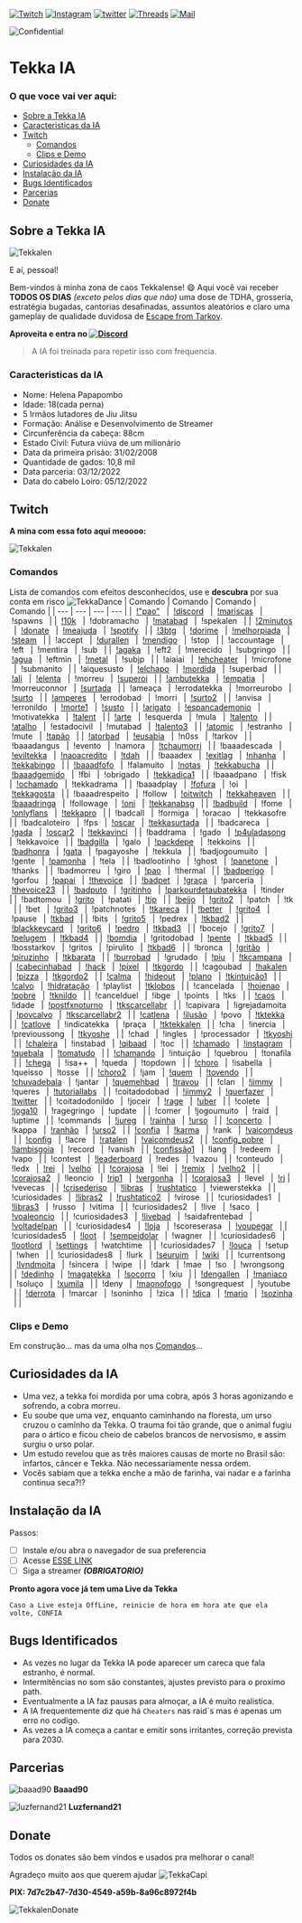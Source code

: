 <!-- PROJECT SHIELDS -->
[![Twitch][twitch-shield]][twitch-url]
[![Instagram][instagram-shield]][instagram-url]
[![twitter][twitter-shield]][twitter-url]
[![Threads][threads-shield]][threads-url]
[![Mail][mail-shield]][mail-url]

<!-- PROJETO CONFIDENTIAL -->
![Confidential][tekkalen-Confidential]

# Tekka IA

<!-- Index -->
### O que voce vai ver aqui:
* [Sobre a Tekka IA](#sobre-a-tekka-ia)
* [Caracteristicas da IA](#caracteristicas-da-ia)
* [Twitch](#twitch)
  * [Comandos](#comandos)
  * [Clips e Demo](#clips-e-demo)
* [Curiosidades da IA](#curiosidades-da-ia)
* [Instalação da IA](#instalação-da-ia)
* [Bugs Identificados](#bugs-identificados)
* [Parcerias](#parcerias)
* [Donate](#donate)

<!-- ABOUT -->
## Sobre a Tekka IA

![Tekkalen][tekkalen-screenshot]

E aí, pessoal!

Bem-vindos à minha zona de caos Tekkalense! :smile:
Aqui você vai receber **TODOS OS DIAS** *(exceto pelos dias que não)* uma dose de TDHA, grosseria, estratégia bugadas, cantorias desafinadas, assuntos aleatórios e claro uma gameplay de qualidade duvidosa de [Escape from Tarkov](https://www.escapefromtarkov.com/).

**Aproveita e entra no [![Discord][discord-shield]][discord-url]**
> A IA foi treinada para repetir isso com frequencia.

<!-- CARACTERISTICAS -->
### Caracteristicas da IA

* Nome: Helena Papapombo
* Idade: 18(cada perna) 
* 5 Irmãos lutadores de Jiu Jitsu
* Formação: Análise e Desenvolvimento de Streamer 
* Circunferência da cabeça: 88cm 
* Estado Civil: Futura viúva de um milionário 
* Data da primeira prisão: 31/02/2008 
* Quantidade de gados: 10,8 mil
* Data parceria: 03/12/2022 
* Data do cabelo Loiro: 05/12/2022

<!-- TWITCH -->
## Twitch 

**A mina com essa foto aqui meoooo:** 

![Tekkalen](https://static-cdn.jtvnw.net/jtv_user_pictures/e8869e44-9010-46c1-b828-21d702b0cc37-profile_image-70x70.png)

### Comandos


Lista de comandos com efeitos desconhecidos, use e **descubra** por sua conta em risco ![TekkaDance](https://static-cdn.jtvnw.net/emoticons/v2/emotesv2_11b0e9b1477a4f64a10cdc5ef689270f/default/light/1.0)
| Comando | Comando | Comando | Comando |
| --- | --- | --- | --- |
|	  [!"pao"](https://clips.twitch.tv/FaithfulGrotesqueTaroHoneyBadger-XVHHNhH9oSHUAHbe)  	|	  [!discord](https://discord.gg/jpkDCZbAAk)  	|	  [!mariscas](https://clips.twitch.tv/CarelessBetterWaspBudBlast-8Y1yczmIGCUdW8Be)   	|	  !spawns  	|
|	  [!10k](https://clips.twitch.tv/PreciousAuspiciousWolfYee-TjPgOcVeY4luVfuB)   	|	  !dobramacho  	|	  [!matabad](https://clips.twitch.tv/BoldAgitatedCattleCoolStoryBro-blzqUrynaqCNAnEX)  	|	  !spekalen  	|
|	  [!2minutos](https://i.ibb.co/X7gNN3G/22b37c9a-732e-4bf5-abe0-adb911d61ee5.jpg)   	|	  [!donate](https://clips.twitch.tv/ExcitedInnocentUdonDoggo-BjQx7GR__sIfOq0n)   	|	  [!meajuda](https://clips.twitch.tv/SpotlessSleepyCrabs4Head-qZ3wKDq-Hul30uJU)  	|	  [!spotify](https://open.spotify.com/user/12148388010?si=156ece9ff4ff4b9c)  	|
|	  [!3btg](https://clips.twitch.tv/TentativeLittleKumquatPicoMause-QYBihgEwigS_ogCQ)  	|	  [!dorime](https://clips.twitch.tv/TrappedUnsightlyCattleDAESuppy-XrRrSYUmg-yA3EOm)   	|	  [!melhorpiada](https://clips.twitch.tv/MushyCrispyShieldUWot-Q2gNvQXUrtVu0ccA)   	|	  [!steam](https://steamcommunity.com/profiles/76561198051634170/)   	|
|	  !accept  	|	  [!durallen](https://clips.twitch.tv/SpoopyInquisitiveLocustPeanutButterJellyTime-bP1gKPnb-Be72Zl6)   	|	  [!mendigo](https://clips.twitch.tv/FamousSpikyBottleChocolateRain-sLRiYIZyuaLvTG33)  	|	  !stop  	|
|	  !accountage  	|	  !eft   	|	  !mentira   	|	  !sub   	|
|	  [!agaka](https://clips.twitch.tv/BetterDistinctSpindle4Head-f3HDfOEXaptdRlc-)  	|	  !eft2  	|	  !merecido  	|	  !subgringo   	|
|	  [!agua](https://clips.twitch.tv/BloodyBetterSquirrelPunchTrees-B12B4RXZX05byj8M)   	|	  !eftmin  	|	  [!metal](https://clips.twitch.tv/TenuousRacyDelicataHeyGuys-7bOlv3wHafp8Kiz3)  	|	  !subjp   	|
|	  !aiaiai  	|	  [!ehcheater](https://clips.twitch.tv/BrightFaithfulSalsifyEagleEye-88-C-LSAqHmyQtMV)   	|	  !microfone   	|	  !submanito   	|
|	  !aiquesusto  	|	  [!elchapo](https://clips.twitch.tv/SavoryEnthusiasticAuberginePJSalt-wfoU6DWtZILA85ck)   	|	  [!mordida](https://clips.twitch.tv/OpenRichSharkPJSalt-EihpT_I5A-VlB7Ll)   	|	  !superbad  	|
|	  [!ali](https://clips.twitch.tv/AbstruseSpicyTireYouDontSay-U_XHmlCVgxmVsQ-2)   	|	  [!elenta](https://www.twitch.tv/tekkalen/clip/IntelligentBlueDuckCharlietheUnicorn-1YU5VeK6WQHUAcnI)   	|	  !morreu  	|	  [!superoi](https://clips.twitch.tv/BlindingGlutenFreeOxJonCarnage-v0OibHkWa8UUZk5i)  	|
|	  [!ambutekka](https://clips.twitch.tv/RacyObedientShingleCharlieBitMe-1DvN6K6Ra46ylGkw)   	|	  [!empatia](https://youtu.be/R7i53k07OJY)   	|	  !morreuconnor  	|	  [!surtada](https://clips.twitch.tv/GlutenFreeRudeCakeLitFam-ALqZl17AMLuCMKMz)  	|
|	  !ameaça  	|	  !errodatekka   	|	  !morreurobo  	|	  [!surto](https://clips.twitch.tv/GracefulCovertCrabShadyLulu-Vx5FF0qPGeOEgca8)   	|
|	  [!amperes](https://clips.twitch.tv/EasyThirstyOcelotBigBrother-b2rt-dO98EFPDv2a)   	|	  !errodobad   	|	  !morri   	|	  [!surto2](https://clips.twitch.tv/VivaciousFrailOxImGlitch-HKQvTT5cHechvLie)   	|
|	  !anvisa  	|	  !erronildo   	|	  [!morte1](https://clips.twitch.tv/ModernRamshackleVanillaHotPokket-ORHXDLXWtkT42ldy)   	|	  [!susto](https://clips.twitch.tv/KathishBillowingWombatCoolStoryBro-b6ugPNm-A9AuRVIb)  	|
|	  [!arigato](https://clips.twitch.tv/SuccessfulBraveDugongPJSugar-K0C8CX1UX-6Ja4l3)  	|	  [!espancademonio](https://clips.twitch.tv/YummyCautiousCakeOhMyDog-DGZoAPTEPxc12Isv)   	|	  !motivatekka   	|	  [!talent](https://clips.twitch.tv/SnappyMildCougarM4xHeh-q-NZpVIPrSOzLlpw)   	|
|	  [!arte](https://clips.twitch.tv/MagnificentAmusedLobsterHumbleLife-Ea47mG8ptpQucnKD)   	|	  !esquerda  	|	  !mula  	|	  [!talento](https://clips.twitch.tv/KitschyGrossChipmunkJonCarnage-6fGLn30l2msik8rB)  	|
|	  [!atalho](https://clips.twitch.tv/FlaccidYummyCarabeefDAESuppy-UeiTupLmj6d7OJVT)   	|	  !estadocivil   	|	  !mutabad   	|	  [!talento3](https://clips.twitch.tv/SilkySpikyAsteriskArgieB8-_8vznekoNAiRwuvI)  	|
|	  [!atomic](https://www.youtube.com/watch?v=yqHSQhcuNJ4)   	|	  !estranho  	|	  !mute  	|	  [!tapão](https://clips.twitch.tv/FineRelatedHabaneroKevinTurtle-o1q_ukP1VRLlNXi-)  	|
|	  [!atorbad](https://clips.twitch.tv/EnticingAmazonianChoughOhMyDog-Og2a4g7gImbQyirB)  	|	  [!eusabia](https://clips.twitch.tv/HeartlessPatientBillRuleFive-ExTOGawlfj9k-vpi)  	|	  !n0ss  	|	  !tarkov  	|
|	  !baaadangus  	|	  !evento  	|	  !namora  	|	  [!tchaumorri](https://clips.twitch.tv/InquisitiveDeafCakeCeilingCat-QwzBRnWpGv9XZs3W)  	|
|	  !baaadescada   	|	  [!eviltekka](https://clips.twitch.tv/ViscousExcitedBibimbapPlanking-bXGkVA77hm-ATDId)  	|	  [!naoacredito](https://clips.twitch.tv/BadProtectiveGaurKappaWealth-tyl6navtqmWXVKy3)  	|	  [!tdah](https://clips.twitch.tv/DoubtfulGrotesqueAdminDerp-OxJpqnJuxV1HyI75)   	|
|	  !baaadex   	|	  [!exitlag](https://www.exitlag.com/refer/8244665)  	|	  [!nhanha](https://clips.twitch.tv/LazySuaveFishCopyThis-CySukszK4v8NZOHA)  	|	  [!tekkabingo](https://clips.twitch.tv/PrettiestKindLampEleGiggle-u5J3yHgUrfXN9nJs)   	|
|	  [!baaadfofo](https://clips.twitch.tv/BoxyPiercingMelonDancingBanana-_5Ob7CETSD6Trb0m)  	|	  !falamuito   	|	  [!notas](https://clips.twitch.tv/CarefulSmallPeppermintHeyGuys-TbP6yvCmWlCJrDb8)   	|	  [!tekkabucha](https://clips.twitch.tv/NastySneakyFishLitty-0uYAEyMRj_Dxh4s3)   	|
|	  [!baaadgemido](https://clips.twitch.tv/PowerfulIgnorantKleeFailFish-RYH7L14IzuFjAlXr)  	|	  !fbi   	|	  !obrigado  	|	  [!tekkadica1](https://clips.twitch.tv/CoweringGoodSpaghettiCharlieBitMe-9oqJagiZMAsyMzR0)  	|
|	  !baaadpano   	|	  !fisk  	|	  [!ochamado](https://clips.twitch.tv/ElegantMushyPuddingOMGScoots-Wi0-HEm1KgDU5Y6c)   	|	  !tekkadrama  	|
|	  !baaadplay   	|	  [!fofura](https://clips.twitch.tv/EphemeralTenaciousCheesecakeGingerPower-ehQHG-KBgbKdqT82)  	|	  !oi  	|	  [!tekkagosta](https://clips.twitch.tv/ClumsyMuddySrirachaPraiseIt-LAkJ03VZtloio-Jq)  	|
|	  !baaadrespeito   	|	  !follow  	|	  [!oitwitch](https://www.instagram.com/p/CvvcCEEtPjw/)  	|	  [!tekkaheaven](https://clips.twitch.tv/CourteousEnergeticAlmondThunBeast-L58-BeVGTco5Eeqy)   	|
|	  [!baaadringa](https://clips.twitch.tv/NurturingSolidAyeayeNononoCat-ahNgt7MTESe_hV8O)  	|	  !followage   	|	  [!oni](https://clips.twitch.tv/ScrumptiousZanyBasenjiDendiFace-KJG_5Vo1tuUFTXsg)   	|	  [!tekkanabsg](https://clips.twitch.tv/ShinyPoisedButter4Head-TDxXchcC3a99RfVr)   	|
|	  [!badbuild](https://clips.twitch.tv/StrangeBoxySmoothiePipeHype-xzqPyZzoeAMF9W0N)  	|	  !fome  	|	  [!onlyflans](http://www.pudim.com.br/)   	|	  [!tekkapro](https://clips.twitch.tv/CrazyLachrymoseBarracudaJebaited-RgfQla6xrZQwn1ES)   	|
|	  !badcall   	|	  !formiga   	|	  !oracao  	|	  !tekkasofre  	|
|	  !badcaloteiro  	|	  !fps   	|	  [!oscar](https://clips.twitch.tv/AstuteBashfulBarracudaTriHard-dORfLeNkpWmjT2y1)   	|	  [!tekkasurtada](https://clips.twitch.tv/ManlyAnnoyingPeachAMPTropPunch-RgJvefpCZ_YNRybE)   	|
|	  !badcareca   	|	  [!gada](https://clips.twitch.tv/TubularPowerfulShinglePartyTime-IjjJmtbtJQT2b8lL)  	|	  [!oscar2](https://clips.twitch.tv/TransparentArtisticHummingbirdKlappa-Vxryj51JS-k1dGSG)   	|	  [!tekkavinci](https://clips.twitch.tv/SpoopyProtectiveChamoisDatBoi-vA-DX-vSnAnwtxRr)  	|
|	  !baddrama  	|	  !gado  	|	  [!p4uladasong](https://clips.twitch.tv/CrowdedSmokyPlumageChocolateRain-qPpadQNmj-xHYId5)  	|	  !tekkavoice  	|
|	  [!badgilla](https://clips.twitch.tv/ResilientThoughtfulBurritoStrawBeary-9CCq9ZgLZ4NkLodG)   	|	  !galo  	|	  [!packdepe](https://clips.twitch.tv/SteamyCharmingSparrowFUNgineer-U4Q0gQ6AferPMUV7)   	|	  !tekkoins  	|
|	  [!badhonra](https://clips.twitch.tv/OnerousSullenPeachRuleFive-6tgbi8DL4sxk0W_i)   	|	  [!gata](https://on.soundcloud.com/XSHCv)   	|	  !pagayoshe   	|	  !tekkula   	|
|	  !badjogoumuito   	|	  !gente   	|	  [!pamonha](https://www.twitch.tv/tekkalen/clip/CallousCleanAniseThunBeast-0ZJKhldmgYjoWrdt)  	|	  !tela  	|
|	  !badlootinho   	|	  !ghost   	|	  [!panetone]()  	|	  !thanks  	|
|	  !badmorreu   	|	  !giro  	|	  [!pao](https://clips.twitch.tv/FaithfulGrotesqueTaroHoneyBadger-XVHHNhH9oSHUAHbe)  	|	  !thermal   	|
|	  [!badperigo](https://clips.twitch.tv/PluckyHungryElephantPMSTwin-5tqT5JKXVeRXjh6Q)   	|	  !gorfou  	|	  [!papai](https://clips.twitch.tv/SolidSaltyYamLitty-I1683S5onwJb4i_-)  	|	  [!thevoice](https://clips.twitch.tv/SullenRacyMooseOMGScoots-sfY2CllZ5OywqG5R)   	|
|	  [!badpet](https://clips.twitch.tv/SillyTriumphantChowderBudBlast-ye15KKubjHcaYnOe)   	|	  [!graça](https://clips.twitch.tv/SuspiciousShortGazelleSpicyBoy-9eOn5FXGdrX_ocJI)  	|	  !parceria  	|	  [!thevoice23](https://clips.twitch.tv/LongKitschyPorcupineBrokeBack-gzAewt9IleEOriyz)  	|
|	  [!badputo](https://clips.twitch.tv/ImpartialHeadstrongOkapiPMSTwin-hnCKvsiMIi5bFyv0)   	|	  [!gritinho](https://clips.twitch.tv/TawdrySuspiciousReubenResidentSleeper-bj0o4jtPJnB1y_Q_)  	|	  [!parkourdetaubatekka](https://clips.twitch.tv/FragileNurturingCourgetteTebowing-GeUpyL1oyBjqHoBV)   	|	  !tinder  	|
|	  !badtomou  	|	  [!grito](https://clips.twitch.tv/FamousKathishAxeJebaited-AJvCWueHFg1y8PXC)  	|	  !patati  	|	  [!tip](https://streamelements.com/tekkalen/tip)  	|
|	  [!beijo](https://clips.twitch.tv/RoughDarkKumquatDBstyle-wERcc5mjj-ph1SDt)   	|	  [!grito2](https://clips.twitch.tv/SuperCoyAubergineCmonBruh-d29Td7w4gXOi8aR4)  	|	  !patch   	|	  !tk  	|
|	  !bet   	|	  [!grito3](https://clips.twitch.tv/SuperCoyAubergineCmonBruh-d29Td7w4gXOi8aR4)  	|	  !patchnotes  	|	  [!tkareca](https://clips.twitch.tv/TangentialCoySwallowWutFace-EUCbNk_41QzDfy9I)   	|
|	  [!better](https://betterttv.com/users/6049235e4614912a943662d5)  	|	  [!grito4](https://clips.twitch.tv/MildMistyClipsmomRuleFive-X28zpz9krMlkyZtq)  	|	  !pause   	|	  [!tkbad](https://clips.twitch.tv/AbstruseTrappedTigerBlargNaut-T6Na1_LjQbXdUqIT)   	|
|	  !bits  	|	  [!grito5](https://clips.twitch.tv/CrowdedLivelyFalconTBTacoRight-HjYJCoXbFBN9CVnJ)   	|	  !pedrex  	|	  [!tkbad2](https://clips.twitch.tv/WanderingAgitatedDragonflyItsBoshyTime-67mYcBUx8pGVmRHP)   	|
|	  [!blackkeycard](https://clips.twitch.tv/RepleteBelovedQuailYee-m-NrKPEGgrI7ek_X)   	|	  [!grito6](https://clips.twitch.tv/DreamySucculentEaglePermaSmug-lRICScDknfX5QXTy)  	|	  [!pedro](https://youtu.be/4oigFSS0QBU)   	|	  [!tkbad3](https://clips.twitch.tv/SteamyDaintyPrariedogDancingBanana-js5AhvF4SkWxNBjz)   	|
|	  !bocejo  	|	  [!grito7](https://clips.twitch.tv/TallTentativeAlbatrossGOWSkull-8oCYL3z4zQraUwJh)   	|	  [!pelugem](https://clips.twitch.tv/ProtectiveApatheticHyenaTF2John-K9ndQ065Fb1E1yvj)   	|	  [!tkbad4](https://clips.twitch.tv/CrackyMoldyPorpoisePanicBasket-qqGO_fxPBlaIP23a)   	|
|	  [!bomdia](https://clips.twitch.tv/BeautifulZanyGerbilPeoplesChamp-SIHrf1TJLhHuCgLN)  	|	  !gritodobad  	|	  [!pente](https://clips.twitch.tv/MuddyPunchyFiddleheadsPicoMause-oni6BkvsI2JqnMNM)   	|	  [!tkbad5](https://clips.twitch.tv/SullenCharmingPorpoisePhilosoraptor-Yn0a3_BWRuS8ozBt)  	|
|	  !bosstarkov  	|	  !gritos  	|	  !pirulito  	|	  [!tkbad6](https://clips.twitch.tv/ColdbloodedAmusedCougarRlyTho-twLwdCcl-xq3mboj)  	|
|	  !bronca  	|	  [!gritão](https://clips.twitch.tv/HelplessOnerousSandpiperHumbleLife-YHsmm8G9_L37MhVF)   	|	  [!piruzinho](https://clips.twitch.tv/KitschyBenevolentTriangleBCWarrior-CUT4Ju9_mAVllgKX)  	|	  [!tkbarata](https://clips.twitch.tv/PrettyWonderfulTireMau5-Bj4VzeDxs-YFHWtj)  	|
|	  [!burrobad](https://clips.twitch.tv/EncouragingLitigiousEelStrawBeary-wSfgNUIPNrNf1msJ)  	|	  !grudado   	|	  [!piu](https://clips.twitch.tv/BetterBraveSparrowUncleNox-CNVhPLjIrjht49X3)  	|	  [!tkcampana](https://clips.twitch.tv/HorribleDifficultCheddarKlappa-QMEptSqPAI21rMif)  	|
|	  [!cabecinhabad](https://clips.twitch.tv/LongBlitheVultureKeyboardCat-vwibxFPBs7O1Bwsn)   	|	  [!hack](https://clips.twitch.tv/LivelyAdorableAlligatorVoteNay-gGnzRynyPpkYcR99)   	|	  [!pixel](https://clips.twitch.tv/EnthusiasticFantasticNoodleCeilingCat-VyO118TLM9YHaYuq)   	|	  [!tkgordo](https://www.twitch.tv/tekkalen/clip/AmericanPoliteLouseStoneLightning-EPcIxmciiRMiAx9L)   	|
|	  !cagoubad  	|	  [!hakalen](https://clips.twitch.tv/DifficultArtisticSandpiperMcaT-WcnlTtOqzdNGJ-ac)  	|	  [!pizza](https://clips.twitch.tv/EndearingAverageCamelFailFish-rzRb-g3WiWZcphyk)   	|	  [!tkgordo2](https://clips.twitch.tv/BoldRoundCucumberEagleEye-C7fRnTCFDnMehqZr)  	|
|	  [!calma](https://clips.twitch.tv/CooperativeVictoriousFriseeDansGame-I2lEAw9x5E6mgENc)   	|	  [!hideout](https://tarkov.guru/hideout-profit/)  	|	  [!plano](https://clips.twitch.tv/LachrymoseProtectiveNightingaleShazBotstix-ckzKtfpjs2d6vw99)  	|	  [!tkintuição1](https://clips.twitch.tv/OriginalAgileGrouseDansGame-2RzR1xNR9Ic7vi79)   	|
|	  [!calvo](https://clips.twitch.tv/HorribleAuspiciousMeerkatTriHard-AmxvwrwyB0Ft9TTT)  	|	  [!hidratação](https://clips.twitch.tv/AlluringViscousCiderCoolStoryBro--ecXRZYJoJONYoy6)   	|	  !playlist  	|	  [!tklobos](https://clips.twitch.tv/LivelyAgileWallabyDancingBanana-o4_mHKJfLSvqNdit)   	|
|	  !cancelada   	|	  [!hojenao](https://clips.twitch.tv/PricklyNastyPastaRaccAttack-guoqgQJS0xtNZMii)   	|	  [!pobre](https://cdn.discordapp.com/attachments/1103129053222928485/1150483608163856474/image.png)   	|	  [!tknildo](https://clips.twitch.tv/SpoopyCredulousKittenLeeroyJenkins-mPr8mOoW5hAfhKdZ)  	|
|	  !cancelduel  	|	  !ibge  	|	  !points  	|	  !tks   	|
|	  [!caos](https://media.discordapp.net/attachments/1103129053222928485/1127418388671647894/tekka_destino.png)  	|	  !idade   	|	  [!postfxnoturno](https://clips.twitch.tv/DifferentRockyCrocodileGivePLZ-yRWUjDnAQh49630C)  	|	  [!tkscarcellabr](https://clips.twitch.tv/ProtectiveDignifiedMallardSSSsss-RXD7jydxTn_xwf8C)  	|
|	  !capivara  	|	  !igrejadamoita   	|	  [!povcalvo](https://clips.twitch.tv/RealAltruisticTroutPlanking-_a-sU_cyk4sGe-0m)  	|	  [!tkscarcellabr2](https://clips.twitch.tv/AuspiciousOpenCobblerMau5-gZrXASFCziBPQ32Y)  	|
|	  [!catlena](https://clips.twitch.tv/ThirstyExpensiveBadgerYouDontSay-eYqMgMs_ybfJvcLC)  	|	  [!ilusão](https://clips.twitch.tv/TrappedGenerousCaterpillarVoteNay-mghgqS-UNGzn7qmh)  	|	  !povo  	|	  [!tktekka](https://clips.twitch.tv/EnjoyableEmpathicGooseRalpherZ-h_RcmeigsgSItlMg)  	|
|	  [!catlove](https://clips.twitch.tv/BlindingRelievedMeatloafDansGame-v0muO8LS339jgH5X)  	|	  !indicatekka   	|	  !praça   	|	  [!tktekkalen](https://clips.twitch.tv/FunnyBlindingWalrusAMPTropPunch-0tlg0EuWD4rmH6lU)  	|
|	  !cha   	|	  !inercia   	|	  !previoussong  	|	  [!tkyoshe](https://clips.twitch.tv/HotRockyPuffinTheThing-5rVucbj9jwgSeRem)  	|
|	  !chad  	|	  !ingles  	|	  !processador   	|	  [!tkyoshi](https://clips.twitch.tv/FilthyCrowdedDelicataOptimizePrime-728UX9zguDEgjUuI)  	|
|	  [!chaleira](https://clips.twitch.tv/TangentialCalmWebOMGScoots-qd_YFO0meqfgKL2p)   	|	  !instabad  	|	  [!qibaad](https://clips.twitch.tv/CloudyConcernedOryxPanicVis-M4H9C1tGBPY1gAbX)  	|	  !toc   	|
|	  [!chamado](https://www.youtube.com/watch?v=S4bydlrIt74)  	|	  [!instagram](https://www.instagram.com/lenapalombo/)   	|	  [!quebala]()   	|	  [!tomatudo](https://www.twitch.tv/tekkalen/clip/ComfortableWanderingLocustRuleFive-RDvmUXRW03ep5tgp)   	|
|	  [!chamando](https://clips.twitch.tv/SmoggyIronicAsparagusPanicVis-YEciJrZi6-FTEF0_)  	|	  !intuição  	|	  !quebrou   	|	  !tonafila  	|
|	  [!chega](https://clips.twitch.tv/ObliviousTangibleAlmondSquadGoals-aSSxrAyKoR6vzLVk)   	|	  !isa++   	|	  !queda   	|	  !topdown   	|
|	  [!choro](https://clips.twitch.tv/AmorphousDoubtfulDaikonKappaClaus-10NcTG7AwwhMKz8N)   	|	  !isabella  	|	  !queisso   	|	  !tosse   	|
|	  [!choro2](https://clips.twitch.tv/ProudSaltyAlmondPeoplesChamp-9tCheJtlTAz3JUYM)   	|	  !jam   	|	  [!quem](https://clips.twitch.tv/InspiringPoorGalagoDoubleRainbow-G_yJeF3GWsFSBlrB)   	|	  [!tovendo](https://clips.twitch.tv/DaintyGiantPepperKappaPride-5wrVUvmHFOat81uH)   	|
|	  [!chuvadebala](https://clips.twitch.tv/ClearObesePassionfruitDatBoi-hZjN3qX_kkEfRXly)  	|	  !jantar  	|	  [!quemehbad](https://tenor.com/view/mr-clean-dancing-cleaning-mopping-sway-gif-9643872)  	|	  [!travou](https://clips.twitch.tv/AlluringEvilHamsterKappaWealth-nWc-9JYYIdjvYlU0)   	|
|	  !clan  	|	  [!jimmy](https://clips.twitch.tv/VibrantAmazonianArmadilloFUNgineer-4_q6J5anwyrwJxPU)  	|	  !queres  	|	  [!tutoriallabs](https://clips.twitch.tv/SmoggyEvilWrenchFunRun-jtdRYiomdPr7t6uv)   	|
|	  !coitadodobad  	|	  [!jimmy2](https://clips.twitch.tv/DiligentStrangeRuffBCWarrior-BubswBSdSSJ74024)   	|	  [!querfazer](https://clips.twitch.tv/VibrantTriumphantOkapiUWot-4uKzdczOA1yeHvDy)  	|	  [!twitter](https://twitter.com/tekkalen)   	|
|	  !coitadodonildo  	|	  !joceir  	|	  [!rage](https://clips.twitch.tv/CrackyEphemeralEmuBlargNaut-2FhkuvSKOv4UqdWp)  	|	  [!uber](https://clips.twitch.tv/SmellyAggressivePeppermintStoneLightning-JfHKSWalNAYxDvUD)   	|
|	  !colete  	|	  [!joga10](https://clips.twitch.tv/BlueMoistSproutDatSheffy-fdSD4pCf23KLDHxf)   	|	  !ragegringo  	|	  !update  	|
|	  !comer   	|	  !jogoumuito  	|	  !raid  	|	  !uptime  	|
|	  !commands  	|	  [!jureg](https://escapefromtarkov.fandom.com/wiki/Network_Provider_-_Part_1)   	|	  [!rainha](https://clips.twitch.tv/ObeseJollySmoothieBloodTrail-4isR6PcYsVfKT53q)   	|	  [!urso](ttps://clips.twitch.tv/FaithfulSucculentMetalM4xHeh-nCNyzKHKE5SLkhQR)  	|
|	  [!concerto](https://clips.twitch.tv/AssiduousTriangularDogeFutureMan-epjxnMv6GTcTIonr)   	|	  !kappa   	|	  [!ranhão](https://clips.twitch.tv/InquisitiveTubularSushiLitty-l3nDTj-Oun-rHwjv)   	|	  [!urso2](https://clips.twitch.tv/SteamyArbitraryPistachioDxAbomb-u6q4L8tHG3Mn83_O)   	|
|	  [!confia](https://clips.twitch.tv/CovertKindApeNotLikeThis-H1tq4zTFOVvQZtWL)   	|	  [!karma](https://clips.twitch.tv/ExcitedAgreeableFalconKappaClaus-bmAIrYWceOQdpbnK)  	|	  !rank  	|	  [!vaicomdeus](https://clips.twitch.tv/LittleFrigidCattleGOWSkull-uOUQuvnrZi5_OU04)   	|
|	  [!config](https://clips.twitch.tv/ShyPlayfulSandstormDAESuppy-EfAawlZvgwAfcPGD)  	|	  !lacre   	|	  [!ratalen](https://clips.twitch.tv/PrettiestEphemeralAlligatorMcaT-xymR6Ab7iFn0LlSO)   	|	  [!vaicomdeus2](https://clips.twitch.tv/EnthusiasticEnjoyableSangPhilosoraptor-ZlmbD4PE_kBguoe1)  	|
|	  [!config_pobre](https://clips.twitch.tv/RacyMotionlessNewtBloodTrail-her6uy1k1k3QAllL)   	|	  [!lambisgoia](https://clips.twitch.tv/RoundSassyCurlewLitty-FP6fPRwLdR1LcQjw)  	|	  !record  	|	  !vanish  	|
|	  [!confissão1](https://clips.twitch.tv/CheerfulCourteousLorisArgieB8-hzjpXyYWGl0FhG-f)  	|	  !lang  	|	  !redeem  	|	  !vapo  	|
|	  !contest   	|	  [!leaderboard](https://streamelements.com/tekkalen/leaderboard)  	|	  !redes   	|	  !vazou   	|
|	  !conteudo  	|	  !ledx  	|	  [!rei](https://www.twitch.tv/tekkalen/clip/AffluentFancyWolverineKevinTurtle-LfAUJMLNMEssoUc4)   	|	  [!velho](https://clips.twitch.tv/CheerfulCautiousFalconDatSheffy-3yE2e9Qtn_f0Dh8X)   	|
|	  [!corajosa](https://clips.twitch.tv/LachrymoseSparklyYakinikuVoHiYo-K1lreKt83ZMNekLV)  	|	  !lei   	|	  [!remix](https://on.soundcloud.com/VoXMS)  	|	  [!velho2](https://clips.twitch.tv/WealthySavoryTapirAMPTropPunch-nQDyNstGmtwE1e0N)   	|
|	  [!corajosa2](https://clips.twitch.tv/SuccessfulSpunkyDotterelDansGame-c-onNmKLbTAjaRq5)  	|	  !leoncio   	|	  [!rip1](https://clips.twitch.tv/AgreeableBusyWitchNerfBlueBlaster-wAvvY-yYc0QPK1ru)  	|	  [!vergonha](https://clips.twitch.tv/SaltyTriangularPeachFloof-bIDAZi4vUMFCHGPq)  	|
|	  [!corajosa3](https://clips.twitch.tv/ObedientStrongSangTheThing-bO_eXN2Q1G8DibPy)  	|	  !level   	|	  [!rj](https://clips.twitch.tv/EnticingMistyHyenaOpieOP-YZzAD79u6bpi7bGK) 	|	  !vevecas   	|
|	  [!crisederiso](https://clips.twitch.tv/TacitWildPartridgeResidentSleeper-IlmnT27VlOmEUuhO)   	|	  [!libras](https://clips.twitch.tv/TawdryJollyGullMoreCowbell-Of2-HHc2i0Ir4xXY)   	|	  [!rushtatico](https://clips.twitch.tv/PunchyImpartialWalletPogChamp-Pqw_lL3C9ldbGpvg)  	|	  !viewerstekka  	|
|	  !curiosidades  	|	  [!libras2](https://clips.twitch.tv/FineEnthusiasticWatermelonTinyFace-MCiFjQ08vVwCN2we)  	|	  [!rushtatico2](https://www.twitch.tv/tekkalen/clip/PolishedStrongClamEleGiggle-bgXCi3ziDRuNPuLs)   	|	  !virose  	|
|	  !curiosidades1   	|	  [!libras3](https://clips.twitch.tv/PunchyDeliciousBorkMingLee-9AM02m1XmHtDJMmj)  	|	  !russo   	|	  !vitima  	|
|	  !curiosidades2   	|	  !live  	|	  !saco  	|	  [!voaleoncio](https://clips.twitch.tv/GorgeousObeseGullStinkyCheese-WJXRs0OfttxQvAHd)  	|
|	  !curiosidades3   	|	  [!livebad](https://www.twitch.tv/baaad90)  	|	  !saidafrentebad  	|	  [!voltadelpan](https://clips.twitch.tv/IntelligentAbnegateKuduThisIsSparta-ZQ_EhMpaQGh_o6xY)   	|
|	  !curiosidades4   	|	  [!loja](https://streamelements.com/tekkalen/store)   	|	  !scoreserasa   	|	  [!voupegar](https://clips.twitch.tv/RichHonorableHareSmoocherZ-q0G-g6nypo5xW0Ua)   	|
|	  !curiosidades5   	|	  [!loot](https://clips.twitch.tv/LovelyMushyTofuSwiftRage-BA4cQf2rQmBIITpT)   	|	  [!sempeidolar](https://clips.twitch.tv/SavageAffluentLionHeyGirl-1lGxkPVAvV_BFDcV)   	|	  !wagner  	|
|	  !curiosidades6   	|	  [!lootlord](https://clips.twitch.tv/ShinyPoisedButter4Head-TDxXchcC3a99RfVr)   	|	  [!settings](https://clips.twitch.tv/OutstandingDeterminedFlyPoooound-JmclVqpb2plQRU2R)   	|	  !watchtime   	|
|	  !curiosidades7   	|	  [!louca](https://clips.twitch.tv/SmokyCuteFloofMcaT-_x1w1roErqDxTAIL)  	|	  !setup   	|	  !when  	|
|	  !curiosidades8   	|	  !lurk  	|	  [!seuruim](https://clips.twitch.tv/ClumsyOilyHorseKippa-acXShj63cbX93Ygz)  	|	  [!wiki](https://escapefromtarkov.fandom.com/wiki/Map_of_Tarkov)  	|
|	  !currentsong   	|	  [!lvndmoita](https://clips.twitch.tv/RespectfulGorgeousOwlKappaWealth-zCTwUt9ZgliccCDR)  	|	  !sincera   	|	  !wipe  	|
|	  !dark  	|	  !mae   	|	  !so  	|	  !wrongsong   	|
|	  [!dedinho](https://clips.twitch.tv/CrowdedMistyBatPermaSmug-bmZ-E_An-C_82dC0)  	|	  [!magatekka](https://clips.twitch.tv/PrettyFineLionCoolStoryBro-GcwW5ctcETMnNcsc)  	|	  [!socorro](https://clips.twitch.tv/AttractiveMagnificentAnacondaTwitchRaid--0HHDnL6kY1zYoOi)   	|	  !xiu   	|
|	  [!dengallen](https://clips.twitch.tv/WealthyFragileMonitorWow-9gHTanD6tuNqYc73)  	|	  [!maniaco](https://clips.twitch.tv/ColdFairMoonKappaWealth-KQq4BLjFnV5FUiDk)   	|	  !soluço  	|	  [!xumila](https://clips.twitch.tv/AgreeableDelightfulBunnyHassaanChop-8xPGWUbukLW5hQA7)  	|
|	  !deny  	|	  [!maonofogo](https://clips.twitch.tv/BadFaithfulNarwhalTBTacoLeft-n1-sVgSSrySUDFtW)  	|	  !songrequest   	|	  !youtube   	|
|	  [!derrota](https://clips.twitch.tv/EnchantingPlausibleWoodpeckerCmonBruh-bchEbf894KJHMJka)   	|	  !marcar  	|	  !soninho   	|	  !zica  	|
|	  [!dica](https://media.discordapp.net/attachments/815448650200121385/1112441246108098640/image.png)   	|	  [!mario](https://clips.twitch.tv/RelievedPolishedMonitorPogChamp-swpsuhFMbvEn7InV)   	|	  [!sozinha](https://clips.twitch.tv/PoorCourageousSowCorgiDerp-hkCYBClFemu0wBgh)  	|		|



### Clips e Demo

Em construção... mas da uma olha nos [Comandos](#comandos)...

<!-- CURIOSIDADE -->
## Curiosidades da IA

- Uma vez, a tekka foi mordida por uma cobra, após 3 horas agonizando e sofrendo, a cobra morreu.
- Eu soube que uma vez, enquanto caminhando na floresta, um urso cruzou o caminho da Tekka. O trauma foi tão grande, que o animal fugiu para o ártico e ficou cheio de cabelos brancos de nervosismo, e assim surgiu o urso polar.
- Um estudo revelou que as três maiores causas de morte no Brasil são: infartos, câncer e Tekka. Não necessariamente nessa ordem.
- Vocês sabiam que a tekka enche a mão de farinha, vai nadar e a farinha continua seca?!?

<!-- INSTALAÇÃO -->
## Instalação da IA

Passos:
- [ ] Instale e/ou abra o navegador de sua preferencia
- [ ] Acesse [ESSE LINK](https://www.twitch.tv/tekkalen)
- [ ] Siga a streamer ***(OBRIGATORIO)***

**Pronto agora voce já tem uma Live da Tekka**

```Caso a Live esteja OffLine, reinicie de hora em hora ate que ela volte, CONFIA```
 
## Bugs Identificados

- As vezes no lugar da Tekka IA pode aparecer um careca que fala estranho, é normal.
- Intermitências no som são constantes, ajustes previsto para o proximo path.
- Eventualmente a IA faz pausas para almoçar, a IA é muito realistica.
- A IA frequentemente diz que há ```Cheaters``` nas raid`s mas é apenas um erro no codigo.
- As vezes a IA começa a cantar e emitir sons irritantes, correção prevista para 2030.

<!-- PARCERIAS -->
## Parcerias

 ![baaad90](https://static-cdn.jtvnw.net/jtv_user_pictures/baaad90-profile_image-4b02a84065c6bfda-70x70.png) **Baaad90**
 
 ![luzfernand21](https://static-cdn.jtvnw.net/jtv_user_pictures/55fca37d-fe13-4d9e-8d18-46b1259bad03-profile_image-70x70.png) **Luzfernand21**

<!-- DONATE -->
## Donate

Todos os donates são bem vindos e usados pra melhorar o canal! 

Agradeço muito aos que querem ajudar ![TekkaCapi](https://static-cdn.jtvnw.net/emoticons/v2/emotesv2_7cbc4b50a0fa4d5babc726920dae55df/default/light/1.0)

**PIX: 7d7c2b47-7d30-4549-a59b-8a96c8972f4b**

![TekkalenDonate](https://panels.twitch.tv/panel-487878559-image-0c953efe-dfd8-4609-8485-a1482975b4ae)

<!-- MARKDOWN LINKS & IMAGES -->
<!-- https://www.markdownguide.org/basic-syntax/#reference-style-links -->
[twitch-shield]: https://img.shields.io/badge/Tekkalen-+11K-9146FF?style=for-the-badge&logo=twitch
[twitch-url]: https://www.twitch.tv/tekkalen

[instagram-shield]: https://img.shields.io/badge/Lenapalombo-+2.5k-E4405F?style=for-the-badge&logo=instagram
[instagram-url]: https://www.instagram.com/lenapalombo/

[twitter-shield]: https://img.shields.io/badge/tekkalen-≅500-000000?style=for-the-badge&logo=x
[twitter-url]: https://twitter.com/tekkalen

[threads-shield]: https://img.shields.io/badge/lenapalombo-≅500-000000?style=for-the-badge&logo=threads
[threads-url]: https://www.threads.net/@lenapalombo

[mail-shield]: https://img.shields.io/badge/contato%40tekkalen.com.br-005FF9?style=for-the-badge&logo=maildotru&link=mailto%3Acontato%40tekkalen.com.br
[mail-url]: mailto:contato@tekkalen.com.br

[discord-shield]: https://img.shields.io/badge/Discord-white?style=social&logo=discord
[discord-url]: https://discord.com/invite/jpkDCZbAAk

[tekkalen-confidential]:imagens/confidential.png
[tekkalen-screenshot]: imagens/Tekkalen.png
[tekkalen-url]: http://www.tekkalen.com.br
